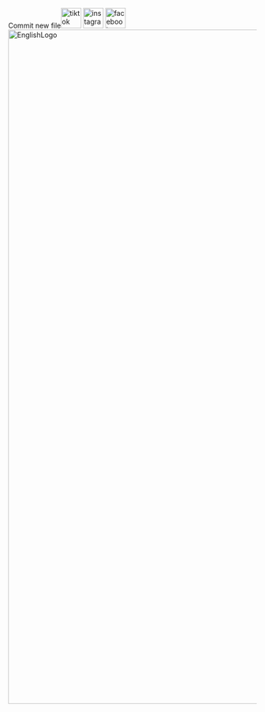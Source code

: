 Commit new file<img width="41" height="41" alt="tiktok" src="https://github.com/user-attachments/assets/b5d94219-1957-4b15-aa95-6ce213fef1ae" />
<img width="41" height="41" alt="instagram" src="https://github.com/user-attachments/assets/6d9c515d-d313-40d1-babf-204b6094cc2c" />
<img width="41" height="41" alt="facebook" src="https://github.com/user-attachments/assets/8c8418ad-c91b-4a46-a4c6-bfc255074ead" />
<img width="2048" height="1365" alt="EnglishLogo" src="https://github.com/user-attachments/assets/72239420-1c3b-49c2-914b-c4854d961d6e" />

